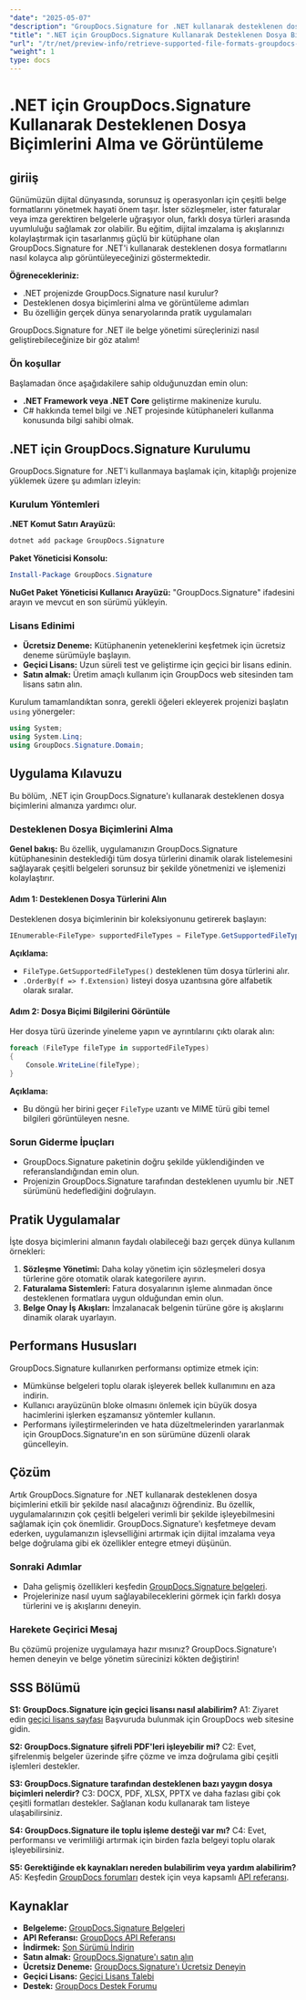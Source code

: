 ```yaml
---
"date": "2025-05-07"
"description": "GroupDocs.Signature for .NET kullanarak desteklenen dosya formatlarını nasıl alacağınızı öğrenin. Bu kılavuz, kolay kurulum ve kod örnekleriyle dijital imzalama iş akışlarını basitleştirir."
"title": ".NET için GroupDocs.Signature Kullanarak Desteklenen Dosya Biçimlerini Alma ve Görüntüleme"
"url": "/tr/net/preview-info/retrieve-supported-file-formats-groupdocs-signature-net/"
"weight": 1
type: docs
---
```

# .NET için GroupDocs.Signature Kullanarak Desteklenen Dosya Biçimlerini Alma ve Görüntüleme

## giriiş

Günümüzün dijital dünyasında, sorunsuz iş operasyonları için çeşitli belge formatlarını yönetmek hayati önem taşır. İster sözleşmeler, ister faturalar veya imza gerektiren belgelerle uğraşıyor olun, farklı dosya türleri arasında uyumluluğu sağlamak zor olabilir. Bu eğitim, dijital imzalama iş akışlarınızı kolaylaştırmak için tasarlanmış güçlü bir kütüphane olan GroupDocs.Signature for .NET'i kullanarak desteklenen dosya formatlarını nasıl kolayca alıp görüntüleyeceğinizi göstermektedir.

**Öğrenecekleriniz:**
- .NET projenizde GroupDocs.Signature nasıl kurulur?
- Desteklenen dosya biçimlerini alma ve görüntüleme adımları
- Bu özelliğin gerçek dünya senaryolarında pratik uygulamaları

GroupDocs.Signature for .NET ile belge yönetimi süreçlerinizi nasıl geliştirebileceğinize bir göz atalım!

### Ön koşullar

Başlamadan önce aşağıdakilere sahip olduğunuzdan emin olun:
- **.NET Framework veya .NET Core** geliştirme makinenize kurulu.
- C# hakkında temel bilgi ve .NET projesinde kütüphaneleri kullanma konusunda bilgi sahibi olmak.

## .NET için GroupDocs.Signature Kurulumu

GroupDocs.Signature for .NET'i kullanmaya başlamak için, kitaplığı projenize yüklemek üzere şu adımları izleyin:

### Kurulum Yöntemleri

**.NET Komut Satırı Arayüzü:**
```bash
dotnet add package GroupDocs.Signature
```

**Paket Yöneticisi Konsolu:**
```powershell
Install-Package GroupDocs.Signature
```

**NuGet Paket Yöneticisi Kullanıcı Arayüzü:** 
"GroupDocs.Signature" ifadesini arayın ve mevcut en son sürümü yükleyin.

### Lisans Edinimi
- **Ücretsiz Deneme:** Kütüphanenin yeteneklerini keşfetmek için ücretsiz deneme sürümüyle başlayın.
- **Geçici Lisans:** Uzun süreli test ve geliştirme için geçici bir lisans edinin.
- **Satın almak:** Üretim amaçlı kullanım için GroupDocs web sitesinden tam lisans satın alın.

Kurulum tamamlandıktan sonra, gerekli öğeleri ekleyerek projenizi başlatın `using` yönergeler:

```csharp
using System;
using System.Linq;
using GroupDocs.Signature.Domain;
```

## Uygulama Kılavuzu

Bu bölüm, .NET için GroupDocs.Signature'ı kullanarak desteklenen dosya biçimlerini almanıza yardımcı olur.

### Desteklenen Dosya Biçimlerini Alma

**Genel bakış:**
Bu özellik, uygulamanızın GroupDocs.Signature kütüphanesinin desteklediği tüm dosya türlerini dinamik olarak listelemesini sağlayarak çeşitli belgeleri sorunsuz bir şekilde yönetmenizi ve işlemenizi kolaylaştırır.

#### Adım 1: Desteklenen Dosya Türlerini Alın

Desteklenen dosya biçimlerinin bir koleksiyonunu getirerek başlayın:

```csharp
IEnumerable<FileType> supportedFileTypes = FileType.GetSupportedFileTypes().OrderBy(f => f.Extension);
```

**Açıklama:**
- `FileType.GetSupportedFileTypes()` desteklenen tüm dosya türlerini alır.
- `.OrderBy(f => f.Extension)` listeyi dosya uzantısına göre alfabetik olarak sıralar.

#### Adım 2: Dosya Biçimi Bilgilerini Görüntüle

Her dosya türü üzerinde yineleme yapın ve ayrıntılarını çıktı olarak alın:

```csharp
foreach (FileType fileType in supportedFileTypes)
{
    Console.WriteLine(fileType);
}
```

**Açıklama:**
- Bu döngü her birini geçer `FileType` uzantı ve MIME türü gibi temel bilgileri görüntüleyen nesne.

### Sorun Giderme İpuçları

- GroupDocs.Signature paketinin doğru şekilde yüklendiğinden ve referanslandığından emin olun.
- Projenizin GroupDocs.Signature tarafından desteklenen uyumlu bir .NET sürümünü hedeflediğini doğrulayın.

## Pratik Uygulamalar

İşte dosya biçimlerini almanın faydalı olabileceği bazı gerçek dünya kullanım örnekleri:
1. **Sözleşme Yönetimi:** Daha kolay yönetim için sözleşmeleri dosya türlerine göre otomatik olarak kategorilere ayırın.
2. **Faturalama Sistemleri:** Fatura dosyalarının işleme alınmadan önce desteklenen formatlara uygun olduğundan emin olun.
3. **Belge Onay İş Akışları:** İmzalanacak belgenin türüne göre iş akışlarını dinamik olarak uyarlayın.

## Performans Hususları

GroupDocs.Signature kullanırken performansı optimize etmek için:
- Mümkünse belgeleri toplu olarak işleyerek bellek kullanımını en aza indirin.
- Kullanıcı arayüzünün bloke olmasını önlemek için büyük dosya hacimlerini işlerken eşzamansız yöntemler kullanın.
- Performans iyileştirmelerinden ve hata düzeltmelerinden yararlanmak için GroupDocs.Signature'ın en son sürümüne düzenli olarak güncelleyin.

## Çözüm

Artık GroupDocs.Signature for .NET kullanarak desteklenen dosya biçimlerini etkili bir şekilde nasıl alacağınızı öğrendiniz. Bu özellik, uygulamalarınızın çok çeşitli belgeleri verimli bir şekilde işleyebilmesini sağlamak için çok önemlidir. GroupDocs.Signature'ı keşfetmeye devam ederken, uygulamanızın işlevselliğini artırmak için dijital imzalama veya belge doğrulama gibi ek özellikler entegre etmeyi düşünün.

### Sonraki Adımlar
- Daha gelişmiş özellikleri keşfedin [GroupDocs.Signature belgeleri](https://docs.groupdocs.com/signature/net/).
- Projelerinize nasıl uyum sağlayabileceklerini görmek için farklı dosya türlerini ve iş akışlarını deneyin.

### Harekete Geçirici Mesaj
Bu çözümü projenize uygulamaya hazır mısınız? GroupDocs.Signature'ı hemen deneyin ve belge yönetim sürecinizi kökten değiştirin!

## SSS Bölümü

**S1: GroupDocs.Signature için geçici lisansı nasıl alabilirim?**
A1: Ziyaret edin [geçici lisans sayfası](https://purchase.groupdocs.com/temporary-license/) Başvuruda bulunmak için GroupDocs web sitesine gidin.

**S2: GroupDocs.Signature şifreli PDF'leri işleyebilir mi?**
C2: Evet, şifrelenmiş belgeler üzerinde şifre çözme ve imza doğrulama gibi çeşitli işlemleri destekler.

**S3: GroupDocs.Signature tarafından desteklenen bazı yaygın dosya biçimleri nelerdir?**
C3: DOCX, PDF, XLSX, PPTX ve daha fazlası gibi çok çeşitli formatları destekler. Sağlanan kodu kullanarak tam listeye ulaşabilirsiniz.

**S4: GroupDocs.Signature ile toplu işleme desteği var mı?**
C4: Evet, performansı ve verimliliği artırmak için birden fazla belgeyi toplu olarak işleyebilirsiniz.

**S5: Gerektiğinde ek kaynakları nereden bulabilirim veya yardım alabilirim?**
A5: Keşfedin [GroupDocs forumları](https://forum.groupdocs.com/c/signature/) destek için veya kapsamlı [API referansı](https://reference.groupdocs.com/signature/net/).

## Kaynaklar
- **Belgeleme:** [GroupDocs.Signature Belgeleri](https://docs.groupdocs.com/signature/net/)
- **API Referansı:** [GroupDocs API Referansı](https://reference.groupdocs.com/signature/net/)
- **İndirmek:** [Son Sürümü İndirin](https://releases.groupdocs.com/signature/net/)
- **Satın almak:** [GroupDocs.Signature'ı satın alın](https://purchase.groupdocs.com/buy)
- **Ücretsiz Deneme:** [GroupDocs.Signature'ı Ücretsiz Deneyin](https://releases.groupdocs.com/signature/net/)
- **Geçici Lisans:** [Geçici Lisans Talebi](https://purchase.groupdocs.com/temporary-license/)
- **Destek:** [GroupDocs Destek Forumu](https://forum.groupdocs.com/c/signature/)